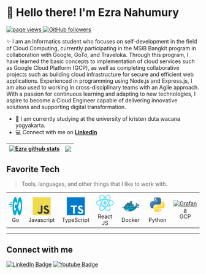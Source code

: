 <h1 align="left" >👋 Hello there! I'm Ezra Nahumury</h1>

<p align="left">
  <a href="https://https://github.com/EzraNahumury/Profile">
    <img src="https://komarev.com/ghpvc/?username=EzraNahumury" alt="page views" />
  </a>
  <a href="https://github.com/EzraNahumury?tab=followers">
    <img alt="GitHub followers" src="https://img.shields.io/github/followers/EzraNahumury?color=green&logo=github">
  </a>
</p>

✨ I am an Informatics student who focuses on self-development in the field of Cloud Computing, currently participating in the MSIB Bangkit program in collaboration with Google, GoTo, and Traveloka. Through this program, I have learned the basic concepts to implementation of cloud services such as Google Cloud Platform (GCP), as well as completing collaborative projects such as building cloud infrastructure for secure and efficient web applications. Experienced in programming using Node.js and Express.js, I am also used to working in cross-disciplinary teams with an Agile approach. With a passion for continuous learning and adapting to new technologies, I aspire to become a Cloud Engineer capable of delivering innovative solutions and supporting digital transformation.

- 🔭 I am currently studying at the university of kristen duta wacana yogyakarta.
- 💻 Connect with me on **[LinkedIn](https://www.linkedin.com/in/ezra-kristanto-nahumury-50831228a/)**

| <a href="https://github.com/EzraNahumury/Profile"><img align="center" src="https://github-readme-stats.anuraghazra1.vercel.app/api?username=EzraNahumury&show_icons=true&show=prs_merged&theme=buefy&hide_border=true" alt="Ezra github stats" /></a> | <a href="https://github.com/EzraNahumury/Profile"><img align="center" src="https://github-readme-stats.vercel.app/api/top-langs/?username=EzraNahumury&layout=compact&theme=buefy&hide_border=true&langs_count=8" /></a> |
| ------------------------------------------------------------------------------------------------------------------------------------------------------------------------------------------------------------------------------------------------------------------- | ----------------------------------------------------------------------------------------------------------------------------------------------------------------------------------------------------------------------------------- |

  <!-- <img align="center" src="https://github-readme-streak-stats.herokuapp.com/?user=BagusNurhudaUI" /> -->

<h2 align="left" id="macropower-tech">Favorite Tech</h2>

> Tools, languages, and other things that I like to work with.

<table>
  <tr>
    <td align="center" width="96">
      <a href="#macropower-tech">
        <img src="./img/go-flat.svg" width="48" height="48" alt="Golang" />
      </a>
      <br>Go
    </td>
    <td align="center" width="96">
      <a href="#macropower-tech">
        <img src="./img/javascript-original.svg" width="48" height="48" alt="Python" />
      </a>
      <br>Javascript
    </td>
    <td align="center" width="96">
      <a href="#macropower-tech">
        <img src="./img/typescript-original.svg" width="48" height="48" alt="TypeScript" />
      </a>
      <br>TypeScript
    </td>
    <td align="center" width="96">
      <a href="#macropower-tech" >
        <img src="./img/react-original.svg" width="48" height="48" alt="Kubernetes" />
      </a>
      <br>React JS
    </td>
    <td align="center" width="96"> 
      <a href="#macropower-tech" >
        <img src="./img/docker-original.svg" width="48" height="48" alt="Docker" />
      </a>
      <br>Docker
    </td>
    <td align="center"  width="96">
      <a href="#macropower-tech">
        <img src="./img/python-original.svg" width="48" height="48" alt="Debian" />
      </a>
      <br>Python
    </td>
    <td align="center" width="96">
      <a href="#macropower-tech" >
        <img src="https://avatars.githubusercontent.com/u/2810941?s=48&v=4" width="48" height="48" alt="Grafana" />
      </a>
      <br>GCP
    </td>
  </tr>
</table>

<!-- links -->

[84.51°]: https://github.com/8451 "84.51° Github Home"
[issues page]: https://github.com/BagusNurhudaUI/BagusNurhudaUI/issues "BagusNurhudaUI/issues"
[linkedin]: https://www.linkedin.com/in/colvinjm "Jacob Colvin LinkedIn"
[homelab]: https://github.com/MacroPower/homelab "MacroPower/homelab"
[blog]: https://jacobcolvin.com/posts/ "My Blog"

---

<h2>Connect with me </h3>
    <p>
        <a href="https://linkedin.com/in/BagusNurhuda"><img src="https://img.shields.io/badge/-Bagus%20Nurhuda%20-blue?style=plastic&amp;labelColor=blue&amp;logo=LinkedIn&amp;link=https://linkedin.com/in/BagusNurhuda" alt="LinkedIn Badge"></a> 
        <a href="https://www.youtube.com/c/BagusNurhuda"><img src="https://img.shields.io/badge/-Bagus Nurhuda-informational?style=plastic&amp;labelColor=informational&amp;logo=YouTube&amp;link=https://twitter.com/Dev_180Memes" alt="Youtube Badge"></a>
   </p>
